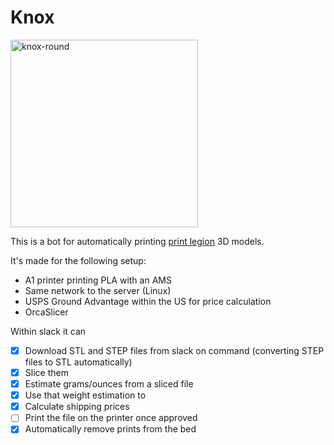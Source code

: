 # Knox

<img width="300" height="300" alt="knox-round" src="https://github.com/user-attachments/assets/7369e379-34ee-4cd4-9259-a8186f80ae14" />


This is a bot for automatically printing [print legion](https://printlegion.hackclub.com/) 3D models.

It's made for the following setup:

- A1 printer printing PLA with an AMS
- Same network to the server (Linux)
- USPS Ground Advantage within the US for price calculation
- OrcaSlicer

Within slack it can

- [x] Download STL and STEP files from slack on command (converting STEP files to STL automatically)
- [x] Slice them
- [x] Estimate grams/ounces from a sliced file
- [x] Use that weight estimation to
- [x] Calculate shipping prices
- [ ] Print the file on the printer once approved
- [x] Automatically remove prints from the bed

